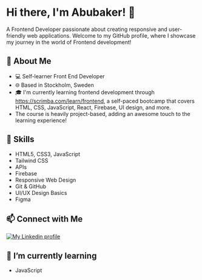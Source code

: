 # Hi there, I'm Abubaker! 👋

A Frontend Developer passionate about creating responsive and user-friendly web applications. Welcome to my GitHub profile, where I showcase my journey in the world of Frontend development!

## 🚀 About Me
- 💻 Self-learner Front End Developer
- 🌐 Based in Stockholm, Sweden
- 🎓 I'm currently learning frontend development through https://scrimba.com/learn/frontend, a self-paced bootcamp that covers HTML, CSS, JavaScript, React, Firebase, UI design, and more.
- The course is heavily project-based, adding an awesome touch to the learning experience!

## 🔧 Skills
- HTML5, CSS3, JavaScript
- Tailwind CSS
- APIs
- Firebase
- Responsive Web Design
- Git & GitHub
- UI/UX Design Basics
- Figma



## 📫 Connect with Me

<a href= "http://linkedin.com/in/abubaker-salah-205483287" target="_blank"><img src="https://img.shields.io/badge/-LinkedIn-%230077B5?style=for-the-badge&logo=linkedin&logoColor=white" alt="My Linkedin profile"></a>

## 🌱 I’m currently learning
- JavaScript


